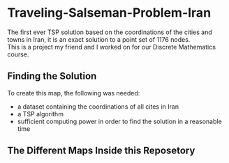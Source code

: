 # Traveling-Salseman-Problem-Iran
The first ever TSP solution based on the coordinations of the cities and towns in Iran, it is an exact solution to a point set of 1176 nodes.  
This is a project my friend and I worked on for our Discrete Mathematics course.  

## Finding the Solution
To create this map, the following was needed:
- a dataset containing the coordinations of all cites in Iran
- a TSP algorithm
- sufficient computing power in order to find the solution in a reasonable time

## The Different Maps Inside this Reposetory
